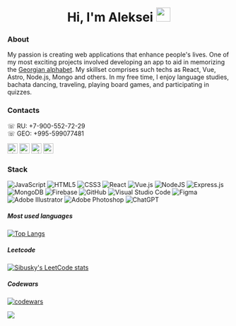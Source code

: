 <h1 align="center">Hi, I'm Aleksei</a> 
<img src="https://github.com/blackcater/blackcater/raw/main/images/Hi.gif" height="32"/>
</h1>

### About
My passion is creating web applications that enhance people's lives. One of my most exciting projects involved developing an app to aid in memorizing the [Georgian alphabet](https://sibusky.github.io/georgian-alphabet/). My skillset comprises such techs as React, Vue, Astro, Node.js, Mongo and others. In my free time, I enjoy language studies, bachata dancing, traveling, playing board games, and participating in quizzes.

### Contacts
☏ RU: +7-900-552-72-29   
☏ GEO: +995-599077481   
   
<a href="https://vk.com/sibusky" target="_blank"><img src="https://simpleicons.org/icons/vk.svg" alt="vk logo" height="23"></a> 
<a href="https://www.instagram.com/sibusky" target="_blank"><img src="https://simpleicons.org/icons/instagram.svg" alt="instagram logo" height="23"></a> 
<a href="https://t.me/sibusky" target="_blank"><img src="https://simpleicons.org/icons/telegram.svg" alt="telegram logo" height="23"></a> 
<a href="mailto:5325388@gmail.com" target="_blank"><img src="https://simpleicons.org/icons/gmail.svg" alt="gmail logo" height="23"></a> 

### Stack

![JavaScript](https://img.shields.io/badge/javascript-%23323330.svg?style=for-the-badge&logo=javascript&logoColor=%23F7DF1E)
![HTML5](https://img.shields.io/badge/html5-%23E34F26.svg?style=for-the-badge&logo=html5&logoColor=white)
![CSS3](https://img.shields.io/badge/css3-%231572B6.svg?style=for-the-badge&logo=css3&logoColor=white)
![React](https://img.shields.io/badge/react-%2320232a.svg?style=for-the-badge&logo=react&logoColor=%2361DAFB)
![Vue.js](https://img.shields.io/badge/vuejs-%2335495e.svg?style=for-the-badge&logo=vuedotjs&logoColor=%234FC08D)
![NodeJS](https://img.shields.io/badge/node.js-6DA55F?style=for-the-badge&logo=node.js&logoColor=white)
![Express.js](https://img.shields.io/badge/express.js-%23404d59.svg?style=for-the-badge&logo=express&logoColor=%2361DAFB)
![MongoDB](https://img.shields.io/badge/MongoDB-%234ea94b.svg?style=for-the-badge&logo=mongodb&logoColor=white)
![Firebase](https://img.shields.io/badge/Firebase-039BE5?style=for-the-badge&logo=Firebase&logoColor=white)
![GitHub](https://img.shields.io/badge/github-%23121011.svg?style=for-the-badge&logo=github&logoColor=white)
![Visual Studio Code](https://img.shields.io/badge/Visual%20Studio%20Code-0078d7.svg?style=for-the-badge&logo=visual-studio-code&logoColor=white)
![Figma](https://img.shields.io/badge/figma-%23F24E1E.svg?style=for-the-badge&logo=figma&logoColor=white)
![Adobe Illustrator](https://img.shields.io/badge/adobe%20illustrator-%23FF9A00.svg?style=for-the-badge&logo=adobe%20illustrator&logoColor=white)
![Adobe Photoshop](https://img.shields.io/badge/adobe%20photoshop-%2331A8FF.svg?style=for-the-badge&logo=adobe%20photoshop&logoColor=white)
![ChatGPT](https://img.shields.io/badge/chatGPT-74aa9c?style=for-the-badge&logo=openai&logoColor=white)

##### Most used languages

[![Top Langs](https://github-readme-stats.vercel.app/api/top-langs/?username=Sibusky)](https://github.com/anuraghazra/github-readme-stats)

##### Leetcode

[![Sibusky's LeetCode stats](https://leetcode-stats-six.vercel.app/api?username=Sibusky)](https://github.com/Sibusky/leetcode-stats)   

##### Codewars

[![codewars](https://www.codewars.com/users/Sibusky/badges/small)](https://www.codewars.com/users/Sibusky)    

![](https://komarev.com/ghpvc/?username=Sibusky)
